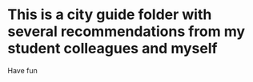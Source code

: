 # This is a city guide folder with several recommendations from my student colleagues and myself
Have fun
